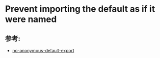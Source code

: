 # Prevent importing the default as if it were named

## 参考:

- [no-anonymous-default-export](https://github.com/evcohen/eslint-plugin-jsx-a11y/blob/master/docs/rules/no-anonymous-default-export)

